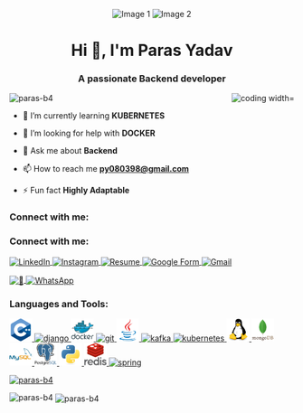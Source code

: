 <!--[![MasterHead](https://i.pinimg.com/originals/8c/32/18/8c321810094b719e3ecb44d7b402e5db.gif)]https://i.pinimg.com/originals/8c/32/18/8c321810094b719e3ecb44d7b402e5db.gif -->

<!--<div align="left">
  <img src="https://th.bing.com/th/id/OIP.8KHI51FLm-u3uSwJWM3T2gHaEK?rs=1&pid=ImgDetMain" alt="Welcome Banner" style="width:100 %; height:auto;" />
</div>
<div align="right">
  <img src="https://th.bing.com/th/id/OIP.8KHI51FLm-u3uSwJWM3T2gHaEK?rs=1&pid=ImgDetMain" alt="Welcome Banner" style="width: 100 %; height:auto;" />
</div>-->
<p align="center">
  <img src="https://th.bing.com/th/id/OIP.8KHI51FLm-u3uSwJWM3T2gHaEK?rs=1&pid=ImgDetMain" alt="Image 1" width="45%" />
  <img src="https://i.pinimg.com/originals/8c/32/18/8c321810094b719e3ecb44d7b402e5db.gif" alt="Image 2" width="45%" />
</p>



<h1 align="center">Hi 👋, I'm Paras Yadav</h1>
<h3 align="center">A passionate Backend developer </h3>
<img align="right" alt="coding width="400" src="https://th.bing.com/th/id/OIP.zVnWJtyGOX_kUIDm6ccCfQHaEq?rs=1&pid=ImgDetMain">

<p align="left"> <img src="https://komarev.com/ghpvc/?username=paras-b4&label=Profile%20views&color=0e75b6&style=flat" alt="paras-b4" /> </p>


<p align="left"></p>

- 🌱 I’m currently learning **KUBERNETES**<br>

- 🤝 I’m looking for help with **DOCKER**<br>

- 💬 Ask me about **Backend**<br>

- 📫 How to reach me **py080398@gmail.com**<br>

- ⚡ Fun fact **Highly Adaptable**<br>


<h3 align="left">Connect with me:</h3>
<h3 align="left">Connect with me:</h3>
<p align="left">
  <!-- LinkedIn -->
  <a href="https://linkedin.com/in/paras-b4" target="blank">
    <img align="center" src="https://cdn.jsdelivr.net/npm/simple-icons@v3/icons/linkedin.svg" alt="LinkedIn" height="30" width="40" />
  </a>
  <!-- Instagram -->
  <a href="https://instagram.com/paras_b4" target="blank">
    <img align="center" src="https://cdn.jsdelivr.net/npm/simple-icons@v3/icons/instagram.svg" alt="Instagram" height="30" width="40" />
  </a>
  <!-- Resume -->
  <a href="https://drive.google.com/file/d/your-resume-id/view" target="blank">
    <img align="center" src="https://cdn.jsdelivr.net/npm/simple-icons@v3/icons/googlechrome.svg" alt="Resume" height="30" width="40" />
  </a>
  <!-- Google Form (Alternative Google Icon) -->
  <a href="https://forms.gle/your-google-form-link" target="_blank">
    <img align="center" src="https://cdn.jsdelivr.net/npm/simple-icons@v3/icons/google.svg" alt="Google Form" height="30" width="40" />
  </a>
  <!-- Gmail -->
  <a href="mailto:py080398@gmail.com" target="_blank">
    <img align="center" src="https://cdn.jsdelivr.net/npm/simple-icons@v3/icons/gmail.svg" alt="Gmail" height="30" width="40" />
  </a>
</p>

<!-- Contact Information -->
<p align="left">
  <!-- Contact Number (Alternative Phone Icon) -->
  <a href="tel:+918700439416">
    <img align="center" src="https://cdn.jsdelivr.net/npm/simple-icons@v3/icons/phone.svg" alt="📱" height="30" width="40" />
  </a>
  <!-- WhatsApp -->
  <a href="https://wa.me/918700439416" target="_blank">
    <img align="center" src="https://cdn.jsdelivr.net/npm/simple-icons@v3/icons/whatsapp.svg" alt="WhatsApp" height="30" width="40" />
  </a>
</p>






<p align="left">
</p>


<h3 align="left">Languages and Tools:</h3>
<p align="left"> <a href="https://www.w3schools.com/cpp/" target="_blank" rel="noreferrer"> <img src="https://raw.githubusercontent.com/devicons/devicon/master/icons/cplusplus/cplusplus-original.svg" alt="cplusplus" width="40" height="40"/> </a> <a href="https://www.djangoproject.com/" target="_blank" rel="noreferrer"> <img src="https://cdn.worldvectorlogo.com/logos/django.svg" alt="django" width="40" height="40"/> </a> <a href="https://www.docker.com/" target="_blank" rel="noreferrer"> <img src="https://raw.githubusercontent.com/devicons/devicon/master/icons/docker/docker-original-wordmark.svg" alt="docker" width="40" height="40"/> </a> <a href="https://git-scm.com/" target="_blank" rel="noreferrer"> <img src="https://www.vectorlogo.zone/logos/git-scm/git-scm-icon.svg" alt="git" width="40" height="40"/> </a> <a href="https://www.java.com" target="_blank" rel="noreferrer"> <img src="https://raw.githubusercontent.com/devicons/devicon/master/icons/java/java-original.svg" alt="java" width="40" height="40"/> </a> <a href="https://kafka.apache.org/" target="_blank" rel="noreferrer"> <img src="https://www.vectorlogo.zone/logos/apache_kafka/apache_kafka-icon.svg" alt="kafka" width="40" height="40"/> </a> <a href="https://kubernetes.io" target="_blank" rel="noreferrer"> <img src="https://www.vectorlogo.zone/logos/kubernetes/kubernetes-icon.svg" alt="kubernetes" width="40" height="40"/> </a> <a href="https://www.linux.org/" target="_blank" rel="noreferrer"> <img src="https://raw.githubusercontent.com/devicons/devicon/master/icons/linux/linux-original.svg" alt="linux" width="40" height="40"/> </a> <a href="https://www.mongodb.com/" target="_blank" rel="noreferrer"> <img src="https://raw.githubusercontent.com/devicons/devicon/master/icons/mongodb/mongodb-original-wordmark.svg" alt="mongodb" width="40" height="40"/> </a> <a href="https://www.mysql.com/" target="_blank" rel="noreferrer"> <img src="https://raw.githubusercontent.com/devicons/devicon/master/icons/mysql/mysql-original-wordmark.svg" alt="mysql" width="40" height="40"/> </a> <a href="https://www.postgresql.org" target="_blank" rel="noreferrer"> <img src="https://raw.githubusercontent.com/devicons/devicon/master/icons/postgresql/postgresql-original-wordmark.svg" alt="postgresql" width="40" height="40"/> </a> <a href="https://www.python.org" target="_blank" rel="noreferrer"> <img src="https://raw.githubusercontent.com/devicons/devicon/master/icons/python/python-original.svg" alt="python" width="40" height="40"/> </a> <a href="https://redis.io" target="_blank" rel="noreferrer"> <img src="https://raw.githubusercontent.com/devicons/devicon/master/icons/redis/redis-original-wordmark.svg" alt="redis" width="40" height="40"/> </a> <a href="https://spring.io/" target="_blank" rel="noreferrer"> <img src="https://www.vectorlogo.zone/logos/springio/springio-icon.svg" alt="spring" width="40" height="40"/> </a> </p>
<p align="left"> <a href="https://github.com/ryo-ma/github-profile-trophy"><img src="https://github-profile-trophy.vercel.app/?username=paras-b4" alt="paras-b4" /></a> </p>
<p><img align="left" src="https://github-readme-stats.vercel.app/api/top-langs?username=paras-b4&show_icons=true&locale=en&layout=compact" alt="paras-b4" /></p>

<p>&nbsp;<img align="center" src="https://github-readme-stats.vercel.app/api?username=paras-b4&show_icons=true&locale=en" alt="paras-b4" />




</p>
